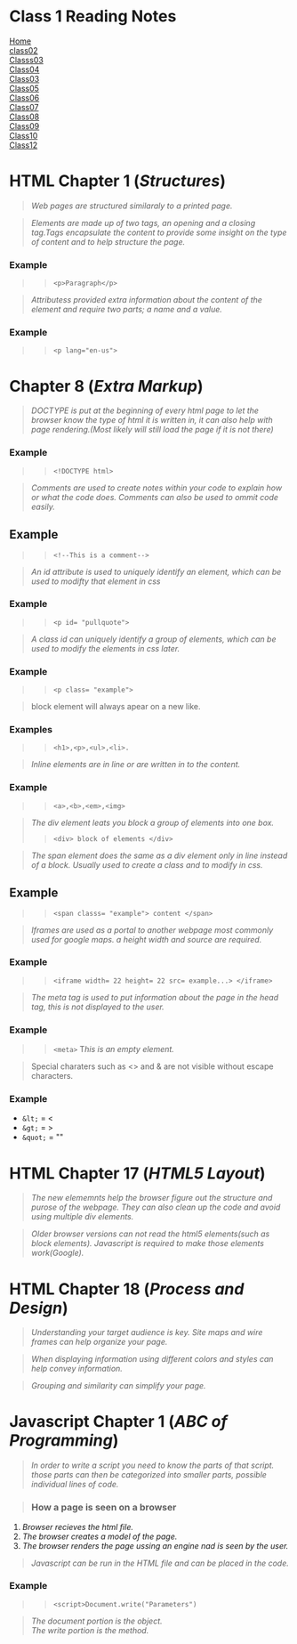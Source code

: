 # **Class 1 Reading Notes**

[Home](README.md)  
[class02](Class02.md)  
[Classs03](Class03.md)  
[Class04](Class04.md)  
[Class03](Class03.md)  
[Class05](Class05.md)  
[Class06](Class06.md)  
[Class07](Class07.md)  
[Class08](Class08.md)  
[Class09](Class09.md)  
[Class10](class10.md)  
[Class12](Class12.md)  

# **HTML Chapter 1** (*Structures*)

>*Web pages are structured similaraly to a printed page.*

>*Elements are made up of two tags, an opening and a closing tag.Tags encapsulate the content to provide some insight on the type of content and to help structure the page.*

### **Example**

>> `<p>Paragraph</p>`

>*Attributess provided extra information about the content of the element and require two parts; a name and a value.*

### **Example**

>> `<p lang="en-us">`  

# **Chapter 8** (*Extra Markup*)

>*DOCTYPE is put at the beginning of every html page to let the browser know the type of html it is written in, it can also help with page rendering.(Most likely will still load the page if it is not there)*

### **Example**

>> `<!DOCTYPE html>`

>*Comments are used to create notes within your code to explain how or what the code does. Comments can also be used to ommit code easily.*

## **Example**

>> `<!--This is a comment-->`

>*An id attribute is used to uniquely identify an element, which can be used to modifty that element in css*

### **Example**

>> `<p id= "pullquote">`

> *A class id can uniquely identify a group of elements, which can be used to modify the elements in css later.*

### **Example**

>> `<p class= "example">`

> block element will always apear on a new like.

### **Examples**

>> `<h1>,<p>,<ul>,<li>.`

> *Inline elements are in line or are written in to the content.*

### **Example**

>> `<a>,<b>,<em>,<img>`

> *The div element leats you block a group of elements into one box.*
>> `<div> block of elements </div>`

>*The span element does the same as a div element only in line instead of a block. Usually used to create a class and to modify in css.*
## **Example**
>> `<span classs= "example"> content </span>`

> *Iframes are used as a portal to another webpage most commonly used for google maps. a height width and source are required.*

### **Example**

>> `<iframe
width= 22
height= 22
src= example...> </iframe>`

> *The meta tag is used to put information about the page in the head tag, this is not displayed to the user.*

### **Example**

>> `<meta>` T*his is an empty element.*

>Special charaters such as <> and & are not visible without escape characters.

### **Example**
>>
+ `&lt;` = <
+ `&gt;` = >
+ `&quot;` = ""

# **HTML Chapter 17** (*HTML5 Layout*)

> *The new elememnts help the browser figure out the structure and purose of the webpage. They can also clean up the code and avoid using multiple div elements.*

>*Older browser versions can not read the html5 elements(such as block elements). Javascript is required to make those elements work(Google).*

# **HTML Chapter 18** (*Process and Design*)

>*Understanding your target audience is key. Site maps and wire frames can help organize your page.*

>*When displaying information using different colors and styles can help convey information.*

>*Grouping and similarity can simplify your page.*

# **Javascript Chapter 1** (*ABC of Programming*)

>*In order to write a script you need to know the parts of that script. those parts can then be categorized into smaller parts, possible individual lines of code.*

>### How a page is seen on a browser

1. *Browser recieves the html file.*
1. *The browser creates a model of the page.*
1. *The browser renders the page ussing an engine nad is seen by the user.*

> *Javascript can be run in the HTML file and can be placed in the code.*

### **Example**

>> `<script>Document.write("Parameters")`

> *The document portion is the object.*  
> *The write portion is the method.*
